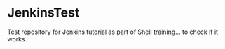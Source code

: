 # JenkinsTest
Test repository for Jenkins tutorial as part of Shell training... to check if it works.

